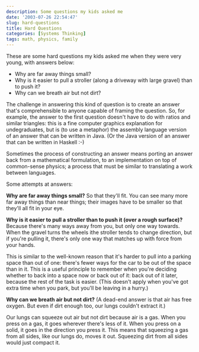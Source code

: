 ```yaml
---
description: Some questions my kids asked me
date: '2003-07-26 22:54:47'
slug: hard-questions
title: Hard Questions
categories: [Systems Thinking]
tags: math, physics, family
---
```


These are some hard questions my kids asked me when they were very young, with answers below:

* Why are far away things small?
* Why is it easier to pull a stroller (along a driveway with large gravel) than to push it?
* Why can we breath air but not dirt?

The challenge in answering this kind of question is to create an answer that's comprehensible to anyone capable of framing the question.  So, for example, the answer to the first question doesn't have to do with ratios and similar triangles: this is a fine computer graphics explanation for undegraduates, but is (to use a metaphor) the assembly language version of an answer that can be written in Java.  (Or the Java version of an answer that can be written in Haskell :-)

Sometimes the process of constructing an answer means porting an answer back from a mathematical formulation, to an implementation on top of common-sense physics; a process that must be similar to translating a work between languages.

Some attempts at answers:

**Why are far away things small?**
So that they'll fit.  You can see many more far away things than near things; their images have to be smaller so that they'll all fit in your eye.

**Why is it easier to pull a stroller than to push it (over a rough surface)?**
Because there's many ways away from you, but only one way towards.  When the gravel turns the wheels ithe stroller tends to change direction, but if you're pulling it, there's only one way that matches up with force from your hands.

This is similar to the well-known reason that it's harder to pull into a parking space than out of one:  there's fewer ways for the car to be out of the space than in it.  This is a useful principle to remember when you're deciding whether to back into a space now or back out of it: back out of it later, because the rest of the task is easier.  (This doesn't apply when you've got extra time when you park, but you'll be leaving in a hurry.)

**Why can we breath air but not dirt?**
(A dead-end answer is that air has free oxygen.  But even if dirt enough too, our lungs couldn't extract it.)

Our lungs can squeeze out air but not dirt because air is a gas.  When you press on a gas, it goes wherever there's less of it.  When you press on a solid, it goes in the direction you press it.  This means that squeezing a gas from all sides, like our lungs do, moves it out.  Squeezing dirt from all sides would just compact it.
